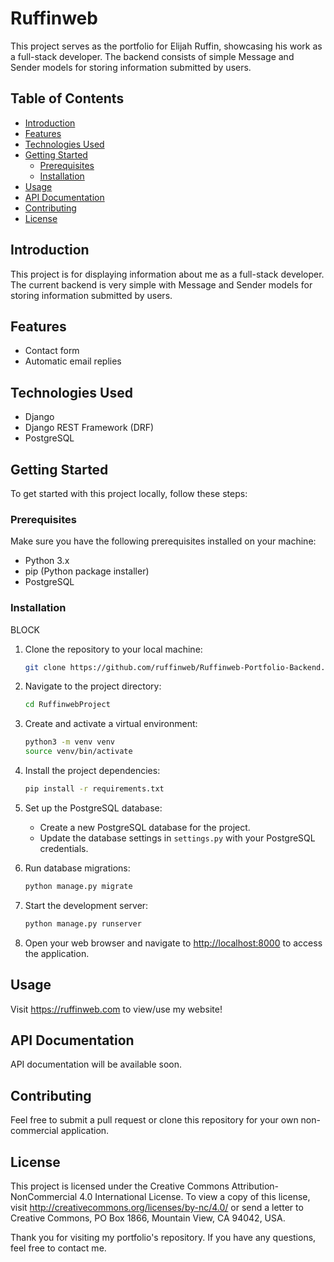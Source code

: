 # Ruffinweb

This project serves as the portfolio for Elijah Ruffin, showcasing his work as a full-stack developer. The backend consists of simple Message and Sender models for storing information submitted by users.

## Table of Contents

- [Introduction](#introduction)
- [Features](#features)
- [Technologies Used](#technologies-used)
- [Getting Started](#getting-started)
  - [Prerequisites](#prerequisites)
  - [Installation](#installation)
- [Usage](#usage)
- [API Documentation](#api-documentation)
- [Contributing](#contributing)
- [License](#license)

## Introduction

This project is for displaying information about me as a full-stack developer. The current backend is very simple with Message and Sender models for storing information submitted by users. 

## Features

- Contact form
- Automatic email replies

## Technologies Used

- Django
- Django REST Framework (DRF)
- PostgreSQL

## Getting Started

To get started with this project locally, follow these steps:

### Prerequisites

Make sure you have the following prerequisites installed on your machine:

- Python 3.x
- pip (Python package installer)
- PostgreSQL

### Installation

BLOCK
1. Clone the repository to your local machine:

   ```bash
   git clone https://github.com/ruffinweb/Ruffinweb-Portfolio-Backend.git
   ```
   
2. Navigate to the project directory:
   ```bash
   cd RuffinwebProject
   ```
   
3. Create and activate a virtual environment:
   ```bash
   python3 -m venv venv
   source venv/bin/activate
   ```
 
4. Install the project dependencies:
   ```bash
   pip install -r requirements.txt
   ```
   
5. Set up the PostgreSQL database:
   - Create a new PostgreSQL database for the project.
   - Update the database settings in `settings.py` with your PostgreSQL credentials.
   
6. Run database migrations:
   ```bash
   python manage.py migrate
   ```

7. Start the development server:
   ```bash
   python manage.py runserver
   ```

8. Open your web browser and navigate to [http://localhost:8000](http://localhost:8000) to access the application.

## Usage

Visit https://ruffinweb.com to view/use my website!

## API Documentation

API documentation will be available soon.

## Contributing

Feel free to submit a pull request or clone this repository for your own non-commercial application.

## License

This project is licensed under the Creative Commons Attribution-NonCommercial 4.0 International License. To view a copy of this license, visit http://creativecommons.org/licenses/by-nc/4.0/ or send a letter to Creative Commons, PO Box 1866, Mountain View, CA 94042, USA.

Thank you for visiting my portfolio's repository. If you have any questions, feel free to contact me.
